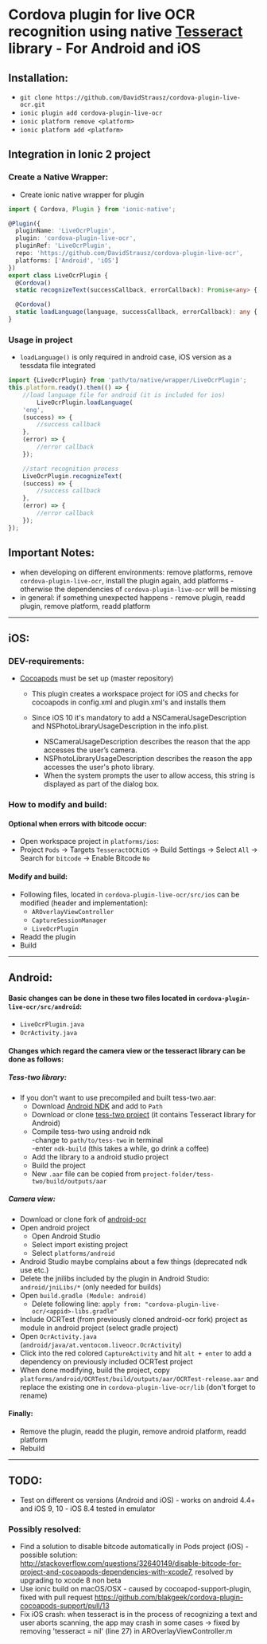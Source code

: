 # Cordova plugin for live OCR recognition using native [Tesseract](https://github.com/tesseract-ocr/tesseract) library - For Android and iOS

## Installation:
* `git clone https://github.com/DavidStrausz/cordova-plugin-live-ocr.git`
* `ionic plugin add cordova-plugin-live-ocr`
* `ionic platform remove <platform>`
* `ionic platform add <platform>`

## Integration in Ionic 2 project  

### Create a Native Wrapper:
* Create ionic native wrapper for plugin  
```typescript
import { Cordova, Plugin } from 'ionic-native';

@Plugin({
  pluginName: 'LiveOcrPlugin',
  plugin: 'cordova-plugin-live-ocr',
  pluginRef: 'LiveOcrPlugin',
  repo: 'https://github.com/DavidStrausz/cordova-plugin-live-ocr',
  platforms: ['Android', 'iOS']
})
export class LiveOcrPlugin {
  @Cordova()
  static recognizeText(successCallback, errorCallback): Promise<any> { return; }

  @Cordova()
  static loadLanguage(language, successCallback, errorCallback): any { }
}
```

### Usage in project  
* `loadLanguage()` is only required in android case, iOS version as a tessdata file integrated  
```typescript
import {LiveOcrPlugin} from 'path/to/native/wrapper/LiveOcrPlugin';
this.platform.ready().then(() => {
    //load language file for android (it is included for ios)
        LiveOcrPlugin.loadLanguage(
    'eng', 
    (success) => {
        //success callback
    },
    (error) => {
        //error callback
    });

    //start recognition process
    LiveOcrPlugin.recognizeText(
    (success) => {
        //success callback
    },
    (error) => {
        //error callback
    });
});
```

## Important Notes:
* when developing on different environments: remove platforms, remove `cordova-plugin-live-ocr`, install the plugin again, add platforms - otherwise the dependencies of `cordova-plugin-live-ocr` will be missing
* in general: if something unexpected happens - remove plugin, readd plugin, remove platform, readd platform

--------------------------------------------------------------------------- 

## iOS:

### DEV-requirements: 
* [Cocoapods](https://cocoapods.org) must be set up (master repository) 
  * This plugin creates a workspace project for iOS and checks for cocoapods in config.xml and plugin.xml's and installs them

  * Since iOS 10 it's mandatory to add a NSCameraUsageDescription and NSPhotoLibraryUsageDescription in the info.plist.
    * NSCameraUsageDescription describes the reason that the app accesses the user’s camera.
    * NSPhotoLibraryUsageDescription describes the reason the app accesses the user's photo library.
    * When the system prompts the user to allow access, this string is displayed as part of the dialog box.

### How to modify and build:
#### Optional when errors with bitcode occur:  
* Open workspace project in `platforms/ios`: 
* Project `Pods` -> Targets `TesseractOCRiOS` -> Build Settings -> Select `All` -> Search for `bitcode` -> Enable Bitcode `No`  
  
#### Modify and build:
* Following files, located in `cordova-plugin-live-ocr/src/ios` can be modified (header and implementation):
  * `AROverlayViewController`
  * `CaptureSessionManager`
  * `LiveOcrPlugin`
* Readd the plugin
* Build

--------------------------------------------------------------------------- 

## Android:

#### Basic changes can be done in these two files located in `cordova-plugin-live-ocr/src/android`:
* `LiveOcrPlugin.java`
* `OcrActivity.java`  

#### Changes which regard the camera view or the tesseract library can be done as follows:
##### Tess-two library:
* If you don't want to use precompiled and built tess-two.aar:
  * Download [Android NDK](https://developer.android.com/ndk/downloads/index.html) and add to `Path`
  * Download or clone [tess-two project](https://github.com/rmtheis/tess-two) (it contains Tesseract library for Android) 
  * Compile tess-two using android ndk  
-change to `path/to/tess-two` in terminal  
-enter `ndk-build` (this takes a while, go drink a coffee)
  * Add the library to a android studio project
  * Build the project
  * New `.aar` file can be copied from `project-folder/tess-two/build/outputs/aar`

##### Camera view:
* Download or clone fork of [android-ocr](https://github.com/DavidStrausz/android-ocr.git)
* Open android project
  * Open Android Studio
  * Select import existing project
  * Select `platforms/android`
* Android Studio maybe complains about a few things (deprecated ndk use etc.)
* Delete the jnilibs included by the plugin in Android Studio: `android/jniLibs/*` (only needed for builds)
* Open `build.gradle (Module: android)`
  * Delete following line: `apply from: "cordova-plugin-live-ocr/<appid>-libs.gradle"`
* Include OCRTest (from previously cloned android-ocr fork) project as module in android project (select gradle project)
* Open `OcrActivity.java` (`android/java/at.ventocom.liveocr.OcrActivity`)
* Click into the red colored `CaptureActivity` and hit `alt + enter` to add a dependency on previously included OCRTest project
* When done modifying, build the project, copy `platforms/android/OCRTest/build/outputs/aar/OCRTest-release.aar` and replace the existing one in `cordova-plugin-live-ocr/lib` (don't forget to rename)

#### Finally:
* Remove the plugin, readd the plugin, remove android platform, readd platform  
* Rebuild

--------------------------------------------------------------------------- 

## TODO:
* Test on different os versions (Android and iOS) - works on android 4.4+ and iOS 9, 10 - iOS 8.4 tested in emulator

### Possibly resolved:
* Find a solution to disable bitcode automatically in Pods project (iOS) - possible solution: http://stackoverflow.com/questions/32640149/disable-bitcode-for-project-and-cocoapods-dependencies-with-xcode7, resolved by upgrading to xcode 8 non beta
* Use ionic build on macOS/OSX - caused by cocoapod-support-plugin, fixed with pull request https://github.com/blakgeek/cordova-plugin-cocoapods-support/pull/13
* Fix iOS crash: when tesseract is in the process of recognizing a text and user aborts scanning, the app may crash in some cases -> fixed by removing 'tesseract = nil' (line 27) in AROverlayViewController.m
